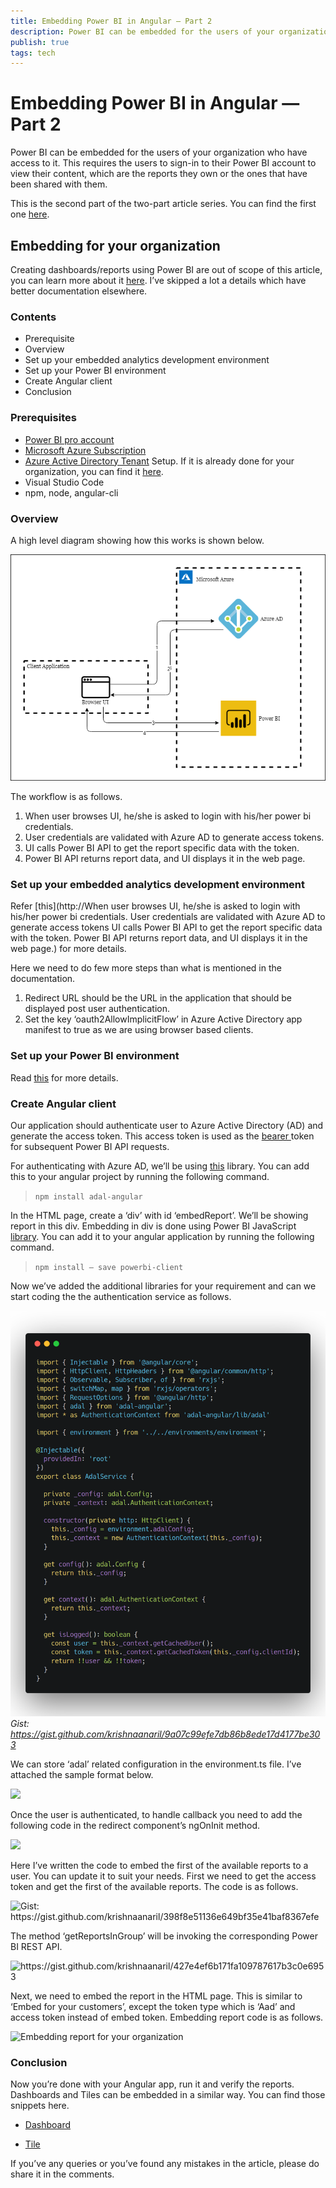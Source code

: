 ```yaml
---
title: Embedding Power BI in Angular — Part 2
description: Power BI can be embedded for the users of your organization who have access to it. This requires the users to sign-in to their Power BI account to view their content, which are the reports they own or the ones that have been shared with them. This is the second part of the two-part article series.
publish: true
tags: tech
---
```


# Embedding Power BI in Angular — Part 2

Power BI can be embedded for the users of your organization who have access to it. This requires the users to sign-in to their Power BI account to view their content, which are the reports they own or the ones that have been shared with them.

This is the second part of the two-part article series. You can find the first one [here](https://medium.com/@krishnaanaril/embedding-power-bi-in-angular-part-1-a1847de9a2e8).

## Embedding for your organization

Creating dashboards/reports using Power BI are out of scope of this article, you can learn more about it [here](https://docs.microsoft.com/en-us/power-bi/service-get-started). I’ve skipped a lot a details which have better documentation elsewhere.

### Contents

* Prerequisite
* Overview
* Set up your embedded analytics development environment
* Set up your Power BI environment
* Create Angular client
* Conclusion

### Prerequisites

* [Power BI pro account](https://powerbi.microsoft.com/en-us/pricing/)
* [Microsoft Azure Subscription](https://azure.microsoft.com/en-us/free/)
* [Azure Active Directory Tenant](https://docs.microsoft.com/en-us/power-bi/developer/create-an-azure-active-directory-tenant) Setup. If it is already done for your organization, you can find it [here](https://www.whatismytenantid.com/).
* Visual Studio Code
* npm, node, angular-cli

### Overview

A high level diagram showing how this works is shown below.

![](assets/images/02_01.png)

The workflow is as follows.

 1. When user browses UI, he/she is asked to login with his/her power bi credentials.
 2. User credentials are validated with Azure AD to generate access tokens.
 3. UI calls Power BI API to get the report specific data with the token.
 4. Power BI API returns report data, and UI displays it in the web page.

### Set up your embedded analytics development environment

Refer [this](http://When user browses UI, he/she is asked to login with his/her power bi credentials. User credentials are validated with Azure AD to generate access tokens UI calls Power BI API to get the report specific data with the token. Power BI API returns report data, and UI displays it in the web page.) for more details.

Here we need to do few more steps than what is mentioned in the documentation.

 1. Redirect URL should be the URL in the application that should be displayed post user authentication.
 2. Set the key ‘oauth2AllowImplicitFlow’ in Azure Active Directory app manifest to true as we are using browser based clients.

### Set up your Power BI environment

Read [this](https://docs.microsoft.com/en-us/power-bi/developer/embed-sample-for-your-organization#set-up-your-power-bi-environment) for more details.

### Create Angular client

Our application should authenticate user to Azure Active Directory (AD) and generate the access token. This access token is used as the [bearer ](https://oauth.net/2/bearer-tokens/)token for subsequent Power BI API requests.

For authenticating with Azure AD, we’ll be using [this](https://github.com/AzureAD/azure-activedirectory-library-for-js) library. You can add this to your angular project by running the following command.
> `npm install adal-angular`

In the HTML page, create a ‘div’ with id ‘embedReport’. We’ll be showing report in this div. Embedding in div is done using Power BI JavaScript [library](https://github.com/Microsoft/PowerBI-JavaScript). You can add it to your angular application by running the following command.
> `npm install — save powerbi-client`

Now we’ve added the additional libraries for your requirement and can we start coding the the authentication service as follows.

![](assets/images/02_02.png)
*Gist: https://gist.github.com/krishnaanaril/9a07c99efe7db86b8ede17d4177be303*

We can store ‘adal’ related configuration in the environment.ts file. I’ve attached the sample format below.

<img src="assets/blog/images/1*FEMK8Ggrj7MYZ-wDHs21sg.png" style="max-width:100%">

Once the user is authenticated, to handle callback you need to add the following code in the redirect component’s ngOnInit method.

<img src="assets/blog/images/1*wVYXmGnOHIwQhSlT7HP1sQ.png" style="max-width:100%">

Here I’ve written the code to embed the first of the available reports to a user. You can update it to suit your needs. First we need to get the access token and get the first of the available reports. The code is as follows.


<img alt="Gist: https://gist.github.com/krishnaanaril/398f8e51136e649bf35e41baf8367efe" src="assets/blog/images/1*pi3YFR4v-L_pm0DmxeGDfQ.png" style="max-width:100%">

The method ‘getReportsInGroup’ will be invoking the corresponding Power BI REST API.

<img alt="https://gist.github.com/krishnaanaril/427e4ef6b171fa109787617b3c0e6953" src="assets/blog/images/1*3R3a9CWhsTW-zikRykTUOw.png" style="max-width:100%">

Next, we need to embed the report in the HTML page. This is similar to ‘Embed for your customers’, except the token type which is ‘Aad’ and access token instead of embed token. Embedding report code is as follows.

<img alt="Embedding report for your organization" src="assets/blog/images/1*nSf19cMWL_4nRFcPz5a_Og.png" style="max-width:100%">

### Conclusion

Now you’re done with your Angular app, run it and verify the reports. Dashboards and Tiles can be embedded in a similar way. You can find those snippets here.

* [Dashboard](https://gist.github.com/krishnaanaril/1392403aa328684738e4ed6f0b8a664f)

* [Tile](https://gist.github.com/krishnaanaril/211f5b390a5e7e038b7a67dfe387fb29)

If you’ve any queries or you’ve found any mistakes in the article, please do share it in the comments.
